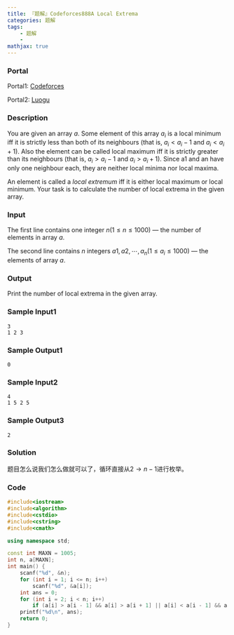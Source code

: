 ```yaml
---
title: 『题解』Codeforces888A Local Extrema
categories: 题解
tags:
    - 题解
    - 
mathjax: true
---
```


### Portal

Portal1: [Codeforces](http://codeforces.com/problemset/problem/888/A)

Portal2: [Luogu](https://www.luogu.com.cn/problem/CF888A)

### Description

You are given an array $a$. Some element of this array $a_i$ is a local minimum iff it is strictly less than both of its neighbours (that is, $a_i < a_i - 1$ and $a_i < a_i + 1$). Also the element can be called local maximum iff it is strictly greater than its neighbours (that is, $a_i > a_i - 1$ and $a_i > a_i + 1$). Since a1 and an have only one neighbour each, they are neither local minima nor local maxima.

An element is called a *local extremum* iff it is either local maximum or local minimum. Your task is to calculate the number of local extrema in the given array.

### Input

The first line contains one integer $n (1 \le n \le 1000)$ — the number of elements in array $a$.

The second line contains $n$ integers $a1, a2,\cdots , a_n (1 \le a_i \le 1000)$ — the elements of array $a$.

### Output

Print the number of local extrema in the given array.

### Sample Input1

```
3
1 2 3
```

### Sample Output1

```
0
```

### Sample Input2

```
4
1 5 2 5
```

### Sample Output3

```
2
```

### Solution

题目怎么说我们怎么做就可以了，循环直接从$2 \to n - 1$进行枚举。

### Code

```cpp
#include<iostream>
#include<algorithm>
#include<cstdio>
#include<cstring>
#include<cmath>

using namespace std;

const int MAXN = 1005;
int n, a[MAXN];
int main() {
    scanf("%d", &n);
    for (int i = 1; i <= n; i++)
        scanf("%d", &a[i]);
    int ans = 0;
    for (int i = 2; i < n; i++)
        if (a[i] > a[i - 1] && a[i] > a[i + 1] || a[i] < a[i - 1] && a[i] < a[i + 1]) ans++;//按题目模拟
    printf("%d\n", ans);
    return 0;
}
```